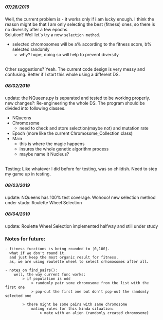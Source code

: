 ##### 07/28/2019
Well, the current problem is - it works only if i am lucky enough.
I think the reason might be that I am only selecting the best (fitness) ones, 
so there is no diversity after a few epochs. 
<br>
Solution? Well let's try a new `selection method`.
- selected chromosomes will be a% according to the fitness score, b% selected randomly
    - why? hope, doing so will help to prevent diversity

<br>    
Other suggestions? Yeah. The current code design is very messy and confusing.
Better if I start this whole using a different DS. 


##### 08/02/2019
update: the NQueens.py is separated and tested to be working properly.
<br>
new changes?: Re-engineering the whole DS. 
The program should be divided into following classes.
- NQueens
- Chromosome 
    - need to check and store selection(maybe not) and mutation rate
- Epoch (more like the current Chromosome_Collection class)
- Main
    - this is where the magic happens
    - insures the whole genetic algorithm process
    - maybe name it Nucleus?
 
<br>
Testing: Like whatever I did before for testing, was so childish.
Need to step my game up in testing. 

##### 08/03/2019
update: NQueens has 100% test coverage. Wohooo!
new selection method under study: Roulette Wheel Selection

##### 08/04/2019
update: Roulette Wheel Selection implemented halfway and still under study



### Notes for future:
    - fitness functions is being rounded to [0,100]. 
      what if we don't round it. 
      and just keep the most organic result for fitness.
      as, we are using roulette wheel to select crhomosomes after all. 
      
    - notes on find_pairs():
        well, the way current func works:
            > if population is odd
                > randomly pair some chromosome from the list with the first one
                > pop-out the first one but don't pop-out the randomly selected one
        
            > there might be some pairs with same chromosome
                mating rules for this kinda situation:
                    > mate with an alien (randomly created chromosome)

